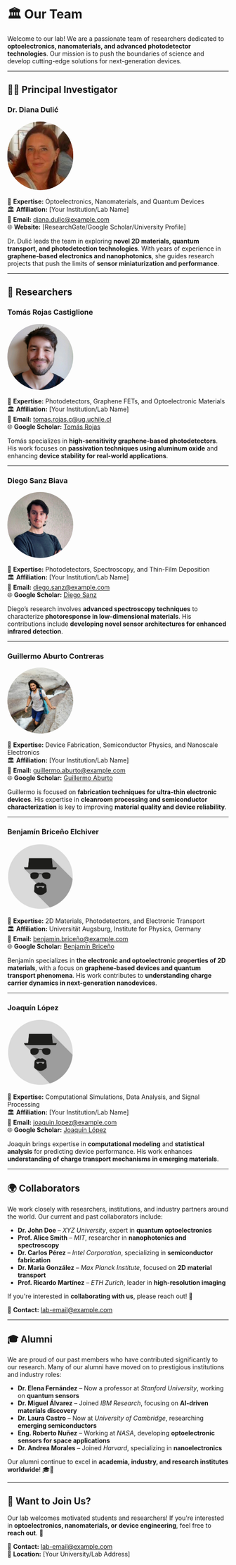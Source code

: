 # 🏛 Our Team

Welcome to our lab! We are a passionate team of researchers dedicated to **optoelectronics, nanomaterials, and advanced photodetector technologies**. Our mission is to push the boundaries of science and develop cutting-edge solutions for next-generation devices.

---

## 🧑‍🔬 Principal Investigator

### **Dr. Diana Dulić**  
<img src="images/people/diana-dulic.png" width="150px" style="border-radius: 100px;">

🔬 **Expertise:** Optoelectronics, Nanomaterials, and Quantum Devices  
🏛 **Affiliation:** [Your Institution/Lab Name]  
📧 **Email:** [diana.dulic@example.com](mailto:diana.dulic@example.com)  
🌐 **Website:** [ResearchGate/Google Scholar/University Profile]  

Dr. Dulić leads the team in exploring **novel 2D materials, quantum transport, and photodetection technologies**. With years of experience in **graphene-based electronics and nanophotonics**, she guides research projects that push the limits of **sensor miniaturization and performance**.

---

## 🔬 Researchers

### **Tomás Rojas Castiglione**  
<img src="images/people/tomas-rojas-castiglione.jpg" width="150px" style="border-radius: 100px;">  

🔬 **Expertise:** Photodetectors, Graphene FETs, and Optoelectronic Materials  
🏛 **Affiliation:** [Your Institution/Lab Name]  
📧 **Email:** [tomas.rojas.c@ug.uchile.cl](mailto:tomas.rojas.c@ug.uchile.cl)  
🌐 **Google Scholar:** [Tomás Rojas](https://scholar.google.com/citations?user=I7ZapO8AAAAJ&hl=en)  

Tomás specializes in **high-sensitivity graphene-based photodetectors**. His work focuses on **passivation techniques using aluminum oxide** and enhancing **device stability for real-world applications**.

---

### **Diego Sanz Biava**  
<img src="images/people/diego-sanz.jpg" width="150px" style="border-radius: 100px;">  

🔬 **Expertise:** Photodetectors, Spectroscopy, and Thin-Film Deposition  
🏛 **Affiliation:** [Your Institution/Lab Name]  
📧 **Email:** [diego.sanz@example.com](mailto:diego.sanz@example.com)  
🌐 **Google Scholar:** [Diego Sanz](#)  

Diego’s research involves **advanced spectroscopy techniques** to characterize **photoresponse in low-dimensional materials**. His contributions include **developing novel sensor architectures for enhanced infrared detection**.

---

### **Guillermo Aburto Contreras**  
<img src="images/people/guillermo-aburto.jpg" width="150px" style="border-radius: 100px;">  

🔬 **Expertise:** Device Fabrication, Semiconductor Physics, and Nanoscale Electronics  
🏛 **Affiliation:** [Your Institution/Lab Name]  
📧 **Email:** [guillermo.aburto@example.com](mailto:guillermo.aburto@example.com)  
🌐 **Google Scholar:** [Guillermo Aburto](#)  

Guillermo is focused on **fabrication techniques for ultra-thin electronic devices**. His expertise in **cleanroom processing and semiconductor characterization** is key to improving **material quality and device reliability**.

---

### **Benjamín Briceño Elchiver**  
<img src="images/people/incogni.png" width="150px" style="border-radius: 100px;">  

🔬 **Expertise:** 2D Materials, Photodetectors, and Electronic Transport  
🏛 **Affiliation:** Universität Augsburg, Institute for Physics, Germany  
📧 **Email:** [benjamin.briceño@example.com](mailto:benjamin.briceño@example.com)  
🌐 **Google Scholar:** [Benjamín Briceño](#)  

Benjamín specializes in **the electronic and optoelectronic properties of 2D materials**, with a focus on **graphene-based devices and quantum transport phenomena**. His work contributes to **understanding charge carrier dynamics in next-generation nanodevices**.

---

### **Joaquín López**  
<img src="images/people/incogni.png" width="150px" style="border-radius: 100px;">  

🔬 **Expertise:** Computational Simulations, Data Analysis, and Signal Processing  
🏛 **Affiliation:** [Your Institution/Lab Name]  
📧 **Email:** [joaquin.lopez@example.com](mailto:joaquin.lopez@example.com)  
🌐 **Google Scholar:** [Joaquín López](#)  

Joaquín brings expertise in **computational modeling** and **statistical analysis** for predicting device performance. His work enhances **understanding of charge transport mechanisms in emerging materials**.

---

## 🌍 Collaborators

We work closely with researchers, institutions, and industry partners around the world. Our current and past collaborators include:

- **Dr. John Doe** – *XYZ University*, expert in **quantum optoelectronics**  
- **Prof. Alice Smith** – *MIT*, researcher in **nanophotonics and spectroscopy**  
- **Dr. Carlos Pérez** – *Intel Corporation*, specializing in **semiconductor fabrication**  
- **Dr. Maria González** – *Max Planck Institute*, focused on **2D material transport**  
- **Prof. Ricardo Martínez** – *ETH Zurich*, leader in **high-resolution imaging**  

If you're interested in **collaborating with us**, please reach out! 🚀  

📩 **Contact:** [lab-email@example.com](mailto:lab-email@example.com)

---

## 🎓 Alumni

We are proud of our past members who have contributed significantly to our research. Many of our alumni have moved on to prestigious institutions and industry roles:

- **Dr. Elena Fernández** – Now a professor at *Stanford University*, working on **quantum sensors**  
- **Dr. Miguel Álvarez** – Joined *IBM Research*, focusing on **AI-driven materials discovery**  
- **Dr. Laura Castro** – Now at *University of Cambridge*, researching **emerging semiconductors**  
- **Eng. Roberto Nuñez** – Working at *NASA*, developing **optoelectronic sensors for space applications**  
- **Dr. Andrea Morales** – Joined *Harvard*, specializing in **nanoelectronics**  

Our alumni continue to excel in **academia, industry, and research institutes worldwide**! 🎓🚀  

---

## 🎯 Want to Join Us?  
Our lab welcomes motivated students and researchers! If you're interested in **optoelectronics, nanomaterials, or device engineering**, feel free to **reach out**. 🚀  

📩 **Contact:** [lab-email@example.com](mailto:lab-email@example.com)  
📍 **Location:** [Your University/Lab Address]  
